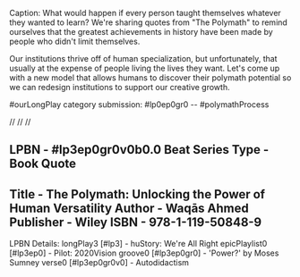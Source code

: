 Caption:
What would happen if every person taught themselves whatever they wanted to learn? We're sharing quotes from "The Polymath" to remind ourselves that the greatest achievements in history have been made by people who didn't limit themselves.

Our institutions thrive off of human specialization, but unfortunately, that usually at the expense of people living the lives they want. Let's come up with a new model that allows humans to discover their polymath potential so we can redesign institutions to support our creative growth.

#ourLongPlay category submission: #lp0ep0gr0 -- #polymathProcess

//
//
//

LPBN - #lp3ep0gr0v0b0.0
Beat Series Type - Book Quote
----
Title - The Polymath: Unlocking the Power of Human Versatility
Author - Waqās Ahmed
Publisher - Wiley
ISBN - 978-1-119-50848-9
--
LPBN Details:
longPlay3 [#lp3] - huStory: We're All Right
epicPlaylist0 [#lp3ep0] - Pilot: 2020Vision
groove0 [#lp3ep0gr0] - 'Power?' by Moses Sumney
verse0 [#lp3ep0gr0v0] - Autodidactism